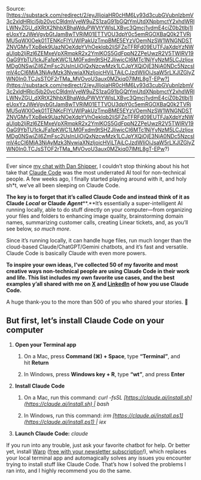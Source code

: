 Source: [https://substack.com/redirect/2/eyJlIjoiaHR0cHM6Ly93d3cubGVubnlzbmV3c2xldHRlci5jb20vcC9ldmVyeW9uZS1zaG91bGQtYmUtdXNpbmctY2xhdWRlLWNvZGU_dXRtX2NhbXBhaWduPWVtYWlsLXBvc3Qmcj1vdmE4ciZ0b2tlbj1leUoxYzJWeVgybGtJam8wTVRjM01ETTVOU3dpY0c5emRGOXBaQ0k2TVRjMU5qWXlOek01TENKcFlYUWlPakUzTmpBME5EYzVOemNzSW1WNGNDSTZNVGMyTXpBek9UazNOeXdpYVhOeklqb2ljSFZpTFRFd09EUTFJaXdpYzNWaUlqb2ljRzl6ZEMxeVpXRmpkR2x2YmlKOS5GdFppN2ZPeUwzR2V5TWlRV19OaG9YbTU1ckJFa1pKWC1LM0Fxdm9tSHZJIiwicCI6MTc1NjYyNzM5LCJzIjoxMDg0NSwiZiI6ZmFsc2UsInUiOjQxNzcwMzk1LCJpYXQiOjE3NjA0NDc5NzcsImV4cCI6MjA3NjAyMzk3NywiaXNzIjoicHViLTAiLCJzdWIiOiJsaW5rLXJlZGlyZWN0In0.TCJsSTOF2rTMa_MVOvoU3aux0MZkiq07lMtL8gT-EPw?](https://substack.com/redirect/2/eyJlIjoiaHR0cHM6Ly93d3cubGVubnlzbmV3c2xldHRlci5jb20vcC9ldmVyeW9uZS1zaG91bGQtYmUtdXNpbmctY2xhdWRlLWNvZGU_dXRtX2NhbXBhaWduPWVtYWlsLXBvc3Qmcj1vdmE4ciZ0b2tlbj1leUoxYzJWeVgybGtJam8wTVRjM01ETTVOU3dpY0c5emRGOXBaQ0k2TVRjMU5qWXlOek01TENKcFlYUWlPakUzTmpBME5EYzVOemNzSW1WNGNDSTZNVGMyTXpBek9UazNOeXdpYVhOeklqb2ljSFZpTFRFd09EUTFJaXdpYzNWaUlqb2ljRzl6ZEMxeVpXRmpkR2x2YmlKOS5GdFppN2ZPeUwzR2V5TWlRV19OaG9YbTU1ckJFa1pKWC1LM0Fxdm9tSHZJIiwicCI6MTc1NjYyNzM5LCJzIjoxMDg0NSwiZiI6ZmFsc2UsInUiOjQxNzcwMzk1LCJpYXQiOjE3NjA0NDc5NzcsImV4cCI6MjA3NjAyMzk3NywiaXNzIjoicHViLTAiLCJzdWIiOiJsaW5rLXJlZGlyZWN0In0.TCJsSTOF2rTMa_MVOvoU3aux0MZkiq07lMtL8gT-EPw?)

_____

Ever since [my chat with Dan Shipper](https://substack.com/redirect/651ca4e2-383a-40bf-aedb-142ef4620aa4?j=eyJ1Ijoib3ZhOHIifQ.TgwQtBGOYM9uTaI2ohA3I1FnogmdOhp2hXanmf7Ccl0), I couldn’t stop thinking about his hot take that [Claude Code](https://substack.com/redirect/919e3465-e06e-404f-8ea0-050cd620bd02?j=eyJ1Ijoib3ZhOHIifQ.TgwQtBGOYM9uTaI2ohA3I1FnogmdOhp2hXanmf7Ccl0) was the most underrated AI tool for non-technical people. A few weeks ago, I finally started playing around with it, and holy sh*t, we’ve all been sleeping on Claude Code.

**The key is to forget that it’s called Claude Code and instead think of it as Claude** _**Local**_ **or Claude** _**Agent**_**.**It’s essentially a super-intelligent AI running locally, able to do stuff directly on your computer—from organizing your files and folders to enhancing image quality, brainstorming domain names, summarizing customer calls, creating Linear tickets, and, as you’ll see below, _so much more_.

Since it’s running locally, it can handle huge files, run much longer than the cloud-based Claude/ChatGPT/Gemini chatbots, and it’s fast and versatile. Claude Code is basically Claude with even more powers.

**To inspire your own ideas, I’ve collected 50 of my favorite and most creative ways non-technical people are using Claude Code in their work and life. This list includes my own favorite use cases, and the best examples y’all shared with me on [X](https://substack.com/redirect/bcc6aec8-15c0-49ad-a793-4c02c9535a84?j=eyJ1Ijoib3ZhOHIifQ.TgwQtBGOYM9uTaI2ohA3I1FnogmdOhp2hXanmf7Ccl0) and [LinkedIn](https://substack.com/redirect/9fc5322e-a508-4189-b0a5-a8b0fabb3fad?j=eyJ1Ijoib3ZhOHIifQ.TgwQtBGOYM9uTaI2ohA3I1FnogmdOhp2hXanmf7Ccl0) of how you use Claude Code.**

A huge thank-you to the more than 500 of you who shared your stories. 🙏

## **But first, let’s install Claude Code on your computer**

1. **Open your Terminal app**
    
    1. On a Mac, press **Command (⌘) + Space**, type **“Terminal”**, and hit **Return**
        
    2. In Windows, press **Windows key + R**, type **“wt”**, and press **Enter**
        
2. **Install Claude Code**
    
    1. On a Mac, run this command: _curl -fsSL [https://claude.ai/install.sh](https://claude.ai/install.sh) | bash_
        
    2. In Windows, run this command: _irm [https://claude.ai/install.ps1](https://claude.ai/install.ps1) | iex_
        
3. **Launch Claude Code:** _claude_
    

If you run into any trouble, just ask your favorite chatbot for help. Or better yet, install [Warp](https://substack.com/redirect/1a979c01-ed53-41c9-bddc-28bd842073bb?j=eyJ1Ijoib3ZhOHIifQ.TgwQtBGOYM9uTaI2ohA3I1FnogmdOhp2hXanmf7Ccl0) ([free with your newsletter subscription](https://substack.com/redirect/6cce3a16-c606-407f-b86a-042264f874d0?j=eyJ1Ijoib3ZhOHIifQ.TgwQtBGOYM9uTaI2ohA3I1FnogmdOhp2hXanmf7Ccl0)!), which replaces your local terminal app and automagically solves any issues you encounter trying to install stuff like Claude Code. That’s how I solved the problems I ran into, and I highly recommend you do the same.
